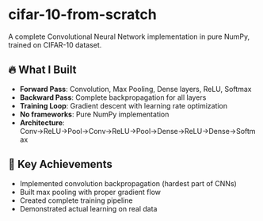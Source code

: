 # cifar-10-from-scratch

A complete Convolutional Neural Network implementation in pure NumPy, trained on CIFAR-10 dataset.

## 🔥 What I Built
- **Forward Pass**: Convolution, Max Pooling, Dense layers, ReLU, Softmax
- **Backward Pass**: Complete backpropagation for all layers
- **Training Loop**: Gradient descent with learning rate optimization
- **No frameworks**: Pure NumPy implementation
- **Architecture**: Conv→ReLU→Pool→Conv→ReLU→Pool→Dense→ReLU→Dense→Softmax

## 🚀 Key Achievements
- Implemented convolution backpropagation (hardest part of CNNs)
- Built max pooling with proper gradient flow
- Created complete training pipeline
- Demonstrated actual learning on real data

